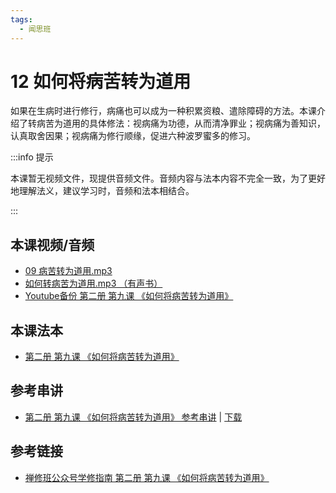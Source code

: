 ```yaml
---
tags:
  - 闻思班
---
```


# 12 如何将病苦转为道用

如果在生病时进行修行，病痛也可以成为一种积累资粮、遣除障碍的方法。本课介绍了转病苦为道用的具体修法：视病痛为功德，从而清净罪业；视病痛为善知识，认真取舍因果；视病痛为修行顺缘，促进六种波罗蜜多的修习。

:::info 提示

本课暂无视频文件，现提供音频文件。音频内容与法本内容不完全一致，为了更好地理解法义，建议学习时，音频和法本相结合。

:::

## 本课视频/音频

* [09 病苦转为道用.mp3](https://f.huidengchanxiu.net/jmy/%e6%85%a7%e7%81%af%e7%a6%85%e4%bf%ae%e8%af%be/%e6%85%a7%e7%81%af%e7%a6%85%e4%bf%ae%e8%af%be%e7%ac%ac%e4%ba%8c%e5%86%8c/09%20%e7%97%85%e8%8b%a6%e8%bd%ac%e4%b8%ba%e9%81%93%e7%94%a8.mp3)
* [如何转病苦为道用.mp3 （有声书）](https://f.huidengchanxiu.net/jmy/%e6%85%a7%e7%81%af%e7%a6%85%e4%bf%ae%e8%af%be/%e6%85%a7%e7%81%af%e7%a6%85%e4%bf%ae%e8%af%be%e7%ac%ac%e4%ba%8c%e5%86%8c/08%20%e5%a6%82%e4%bd%95%e8%bd%ac%e7%97%85%e8%8b%a6%e4%b8%ba%e9%81%93%e7%94%a8.mp3)
* [Youtube备份 第二册 第九课 《如何将病苦转为道用》](https://www.youtube.com/watch?v=ovW_aTuhj34&list=PL7aUyQTIJqAjD33MPzguoKwShqtttVmg9&index=13)

## 本课法本

* [第二册 第九课 《如何将病苦转为道用》](/books/b2/2-08)

## 参考串讲

* [第二册 第九课 《如何将病苦转为道用》 参考串讲](http://view.officeapps.live.com/op/view.aspx?src=https://f.huidengchanxiu.net/hdv/f/up/%E5%A6%82%E4%BD%95%E5%B0%86%E7%97%85%E8%8B%A6%E8%BD%AC%E4%B8%BA.ppt) | [下载](https://f.huidengchanxiu.net/hdv/f/up/%E5%A6%82%E4%BD%95%E5%B0%86%E7%97%85%E8%8B%A6%E8%BD%AC%E4%B8%BA.ppt)

## 参考链接

* [禅修班公众号学修指南 第二册 第九课 《如何将病苦转为道用》](https://mp.weixin.qq.com/s?__biz=MzI2NTQ1NDcxNg==&mid=2247483795&idx=1&sn=a2fd7ee62572014ebef4a9e199a1bcd3&scene=19#wechat_redirect)
